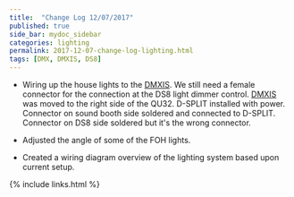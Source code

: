 ```yaml
---
title:  "Change Log 12/07/2017"
published: true
side_bar: mydoc_sidebar
categories: lighting
permalink: 2017-12-07-change-log-lighting.html
tags: [DMX, DMXIS, DS8]
---
```


- Wiring up the house lights to the [DMXIS](https://github.com/NewValleyChurch/Infrastructure/wiki/About-DMXIS).  We still need a female connector for the connection at the DS8 light dimmer control.  [DMXIS](https://github.com/NewValleyChurch/Infrastructure/wiki/About-DMXIS) was moved to the right side of the QU32.  D-SPLIT installed with power.  Connector on sound booth side soldered and connected to D-SPLIT.  Connector on DS8 side soldered but it's the wrong connector.

- Adjusted the angle of some of the FOH lights.

- Created a wiring diagram overview of the lighting system based upon current setup.

{% include links.html %}
